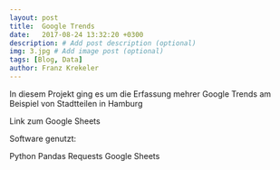 ```yaml
---
layout: post
title:  Google Trends
date:   2017-08-24 13:32:20 +0300
description: # Add post description (optional)
img: 3.jpg # Add image post (optional)
tags: [Blog, Data]
author: Franz Krekeler
---
```

In diesem Projekt ging es um die Erfassung mehrer Google Trends am Beispiel von Stadtteilen in Hamburg

Link zum Google Sheets

Software genutzt:

Python
Pandas
Requests
Google Sheets